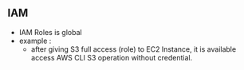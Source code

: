 ## IAM

- IAM Roles is global
- example :
  - after giving S3 full access (role) to EC2 Instance, it is available access AWS CLI S3 operation without credential.
